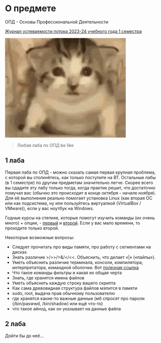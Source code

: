 # О предмете
ОПД - Основы Профессиональной Деятельности

[Журнал успеваемости потока 2023-24 учебного года 1 семестра](https://docs.google.com/spreadsheets/d/13S-2iAf4nN32t-FHNJ_jX8qY8gaT1N2PcAmV19g3OMo/edit#gid=1376124505)

![](https://github.com/petrovviacheslav/myitmo/blob/main/materials/cat-opd.gif)

> Любая лаба по ОПД be like

## 1 лаба
Первая лаба по ОПД - можно сказать самая первая крупная проблема, с которой вы столкнётесь, как только поступите на ВТ. Остальные лабы (в 1 семестре) по другим предметам значительно легче. 
Скорее всего вы сдадите эту лабу только тогда, когда практик решит, что достаточно помучал вас (обычно это происходит в конце октября - начале ноября). Для её выполнения реально помогает установка Linux (как вторая ОС или как подсистема, ну или пользуйтесь виртуалкой (VirtualBox / VMware)), если у вас ноутбук на Windows.

Годные курсы на степике, которые помогут изучить команды (их очень много) + опции, - [первый](https://stepik.org/course/548/syllabus) и [второй](https://stepik.org/course/762/syllabus). Если у вас мало времени, то проходите только второй.

Некоторые возможные вопросы:
- Следует прочитать про виды памяти, про работу с сегментами на дисках
- Знать различие >/>>/>&/</<<. Объяснить, что делает «|» («пайпы»).
- Уметь объяснить различие терминала, консоли, компилятора, интерпретатора, командной оболочки. Вот [полезная ссылка](https://www.geeksforgeeks.org/difference-between-terminal-console-shell-and-command-line/)
- Что такое команды фильтры и какая их общая черта
- Знать, где хранятся имена файлов
- Уметь объяснить каждую строку вашего скрипта
- Как сама древовидная структура файлов мэпится в памяти
- sudo, root, выдача прав обычному пользователю
- где хранятся какие-то важные данные (мб спросят про пароли (/bin/paswwd, /bin/shadow) или ещё что-то)
- что такое айнод, как он указывает на данные файла

## 2 лаба

Дойти бы до неё...
